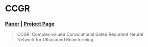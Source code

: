 # CCGR
### [Paper]() | [Project Page](https://github.com/zhangzm0128/CCGR) 

> CCGR: Complex-valued Convolutional Gated Recurrent Neural Network for Ultrasound Beamforming
